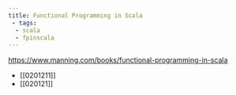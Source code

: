 ```yaml
---
title: Functional Programming in Scala
 - tags:
  - scala
  - fpinscala
---
```

https://www.manning.com/books/functional-programming-in-scala

* [[0201211]]
* [[020121]]
